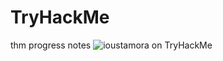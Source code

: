 # TryHackMe
thm progress notes
![ioustamora on TryHackMe](https://tryhackme-badges.s3.amazonaws.com/ioustamora.png)
